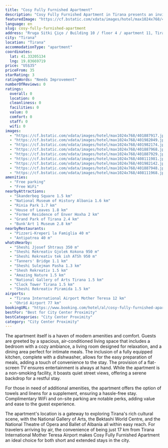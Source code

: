 ```yaml
---
title: "Cosy Fully Furnished Apartment"
description: "Cosy Fully Furnished Apartment in Tirana presents an inviting retreat for travelers seeking the comfort of home with the convenience of a prime location."
featuredImage: "https://cf.bstatic.com/xdata/images/hotel/max1024x768/401887917.jpg?k=b678f80113c83af06aab761eeeaa5e351aabe6426a43ef48856234d1dde87b3e&o=&hp=1"
language: en
slug: cosy-fully-furnished-apartment
address: "Rruga Sitki Çiço / Building 10 / floor 4 / apartment 11, Tirana, Albania"
city: "Tirana"
location: "Tirana"
accommodationType: "apartment"
coordinates:
  lat: 41.33205134
  lng: 19.83669719
price: "US$35"
priceFrom: 35
starRating: 3
ratingWords: "Needs Improvement"
numberOfReviews: 0
ratings:
  overall: 0
  location: 0
  cleanliness: 0
  facilities: 0
  value: 0
  comfort: 0
  staff: 0
  wifi: 0
images:
  - "https://cf.bstatic.com/xdata/images/hotel/max1024x768/401887917.jpg?k=b678f80113c83af06aab761eeeaa5e351aabe6426a43ef48856234d1dde87b3e&o=&hp=1"
  - "https://cf.bstatic.com/xdata/images/hotel/max1024x768/401982049.jpg?k=e6fe9a7d991fad2e86b9d6c2c9c52fcf4b972ced285d57ee54ec999c18f5b685&o=&hp=1"
  - "https://cf.bstatic.com/xdata/images/hotel/max1024x768/401982174.jpg?k=3687ff316fd4e14c47e13a3bfa8f4014a7640fea17d1f4a90ae08705b7f959aa&o=&hp=1"
  - "https://cf.bstatic.com/xdata/images/hotel/max1024x768/401887968.jpg?k=343c21005767b8f481ee847ab77f15e0389442d1589bf199ea54d5f99bce00de&o=&hp=1"
  - "https://cf.bstatic.com/xdata/images/hotel/max1024x768/401887929.jpg?k=f03413cb5a5ded1bf903d35c07973d4ae7c38a5cc24350cd22c96986552d5a41&o=&hp=1"
  - "https://cf.bstatic.com/xdata/images/hotel/max1024x768/408111981.jpg?k=6e24687d19ba9e76823768ae743564fa9dffc0a818f7a1ef0055cd2f963224de&o=&hp=1"
  - "https://cf.bstatic.com/xdata/images/hotel/max1024x768/401982142.jpg?k=7989e07e0bd5f0093c50c36fbee5aef2a7c225fd7625d47f8605f281d6c44070&o=&hp=1"
  - "https://cf.bstatic.com/xdata/images/hotel/max1024x768/401887948.jpg?k=70bbf4beab60bcbba7ac9c155fcda8577fe46e8c00e8232d3adc8ad11bb36deb&o=&hp=1"
  - "https://cf.bstatic.com/xdata/images/hotel/max1024x768/408111968.jpg?k=e83806867f6792016a04d1e315bf9b6a9d6980e6a12d3c5d3a9b9a5a746b92ae&o=&hp=1"
amenities:
  - "Free parking"
  - "Free WiFi"
nearbyAttractions:
  - "Skanderbeg Square 1.5 km"
  - "National Museum of History Albania 1.6 km"
  - "Rinia Park 1.7 km"
  - "House of Leaves 1.8 km"
  - "Former Residence of Enver Hoxha 2 km"
  - "Grand Park of Tirana 2.4 km"
  - "Bunk'Art 1 Museum 2.8 km"
nearbyRestaurants:
  - "Pizzeri-Kreperi la Famiglia 40 m"
  - "Antipatrea 40 m"
whatsNearby:
  - "Sheshi Jjosef Shtraus 350 m"
  - "Sheshi Rekreativ Gjolek Kokona 950 m"
  - "Sheshi Rekreativ tek ish ATSh 950 m"
  - "Tanners' Bridge 1.1 km"
  - "Sheshi Sulejman Pasha 1.3 km"
  - "Shesh Rekreativ 1.5 km"
  - "Amazing Nature 1.5 km"
  - "National Gallery of Arts Tirana 1.5 km"
  - "Clock Tower Tirana 1.5 km"
  - "Sheshi Rekreativ Piramida 1.5 km"
airports:
  - "Tirana International Airport Mother Teresa 12 km"
  - "Ohrid Airport 77 km"
bookingURL: "https://www.booking.com/hotel/al/cosy-fully-furnished-apartment.en-gb.html?aid=8035640"
bestFor: "Best for City Center Proximity"
bestCategories: "City Center Proximity"
category: "City Center Proximity"
---
```


The apartment itself is a haven of modern amenities and comfort. Guests are greeted by a spacious, air-conditioned living space that includes a bedroom with a cozy ambiance, a living room designed for relaxation, and a dining area perfect for intimate meals. The inclusion of a fully equipped kitchen, complete with a dishwasher, allows for the easy preparation of meals, adding a touch of convenience to the stay. The provision of a flat-screen TV ensures entertainment is always at hand. While the apartment is a non-smoking facility, it boasts quiet street views, offering a serene backdrop for a restful stay.

For those in need of additional amenities, the apartment offers the option of towels and linens for a supplement, ensuring a hassle-free stay. Complimentary WiFi and on-site parking are notable perks, adding value and ease to the guest experience.

The apartment's location is a gateway to exploring Tirana's rich cultural scene, with the National Gallery of Arts, the Bektashi World Centre, and the National Theatre of Opera and Ballet of Albania all within easy reach. For travelers arriving by air, the convenience of being just 17 km from Tirana International Mother Teresa Airport makes Cosy Fully Furnished Apartment an ideal choice for both short and extended stays in the city.